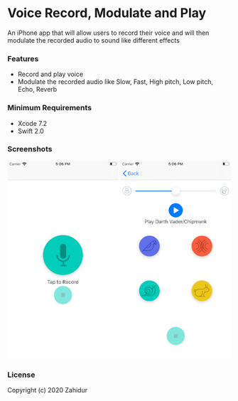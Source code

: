 # Voice Record, Modulate and Play

An iPhone app that will allow users to record their voice and will then modulate the recorded audio to sound like different effects

### Features

- Record and play voice
- Modulate the recorded audio like Slow, Fast, High pitch, Low pitch, Echo, Reverb

### Minimum Requirements

- Xcode 7.2
- Swift 2.0

### Screenshots

![Screenshot](screenshots/1.png)
![Screenshot](screenshots/2.png)

### License

Copyright (c) 2020 Zahidur
